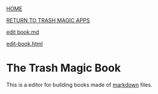 [HOME](index.html)

[RETURN TO TRASH MAGIC APPS](apps.html)

[edit book.md](edit-markdown-file.php?filename=book.md)

[edit-book.html](edit-book.html)

# The Trash Magic Book

This is a editor for building books made of [markdown](https://en.wikipedia.org/wiki/Markdown) files.
